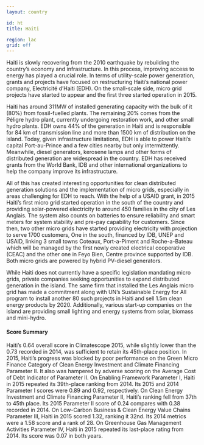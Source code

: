 ```yaml
---
layout: country

id: ht
title: Haiti

region: lac
grid: off
---
```

Haiti is slowly recovering from the 2010 earthquake by rebuilding the country’s economy and infrastructure. In this process, improving access to energy has played a crucial role. In terms of utility-scale power generation, grants and projects have focused on restructuring Haiti’s national power company, Electricité d’Haiti (EDH). On the small-scale side, micro grid projects have started to appear and the first three started operation in 2015. 

Haiti has around 311MW of installed generating capacity with the bulk of it (80%) from fossil-fuelled plants. The remaining 20% comes from the Péligre hydro plant, currently undergoing restoration work, and other small hydro plants. EDH owns 44% of the generation in Haiti and is responsible for 84 km of transmission line and more than 1500 km of distribution on the island. Today, given infrastructure limitations, EDH is able to power Haiti’s capital Port-au-Prince and a few cities nearby but only intermittently. Meanwhile, diesel generators, kerosene lamps and other forms of distributed generation are widespread in the country. EDH has received grants from the World Bank, IDB and other international organizations to help the company improve its infrastructure. 

All of this has created interesting opportunities for clean distributed generation solutions and the implementation of micro grids, especially in areas challenging for EDH to reach. With the help of a USAID grant, in 2015 Haiti’s first micro grid started operation in the south of the country and providing solar-powered electricity to around 450 families in the city of Les Anglais. The system also counts on batteries to ensure reliability and smart meters for system stability and pre-pay capability for customers. Since then, two other micro grids have started providing electricity  with projection to serve 1700 customers, One in the south, financed by IDB, UNEP and USAID, linking 3 small towns Coteaux, Port-a-Piment and Roche-a-Bateau which will be managed by the first newly created electrical cooperative (CEAC) and the other one in Feyo Bien, Centre province supported by IDB. Both micro grids are powered by hybrid PV-diesel generators. 

While Haiti does not currently have a specific legislation mandating micro grids, private companies seeking opportunities to expand distributed generation in the island. The same firm that installed the Les Anglais micro grid has made a commitment along with UN’s Sustainable Energy for All program to install another 80 such projects in Haiti and sell 1.5m clean energy products by 2020. Additionally, various start-up companies on the island are providing small lighting and energy systems from solar, biomass and mini-hydro. 

#### Score Summary 

Haiti’s 0.64 overall score in Climatescope 2015, while slightly lower than the 0.73 recorded in 2014, was sufficient to retain its 45th-place position.
In 2015, Haiti’s progress was blocked by poor performance on the Green Micro Finance Category of Clean Energy Investment and Climate Financing Parameter II. It also was hampered by adverse scoring on the Average Cost of Debt Indicator of Parameter II.
On Enabling Framework Parameter I, Haiti in 2015 repeated its 39th-place ranking from 2014. Its 2015 and 2014 Parameter I scores were 0.89 and 0.92, respectively.
On Clean Energy Investment and Climate Financing Parameter II, Haiti’s ranking fell from 37th to 45th place. Its 2015 Parameter II score of 0.24 compares with 0.38 recorded in 2014.
On Low-Carbon Business & Clean Energy Value Chains Parameter III, Haiti in 2015 scored 1.32, ranking it 32nd. Its 2014 metrics were a 1.58 score and a rank of 28.
On Greenhouse Gas Management Activities Parameter IV, Haiti in 2015 repeated its last-place rating from 2014. Its score was 0.07 in both years.
